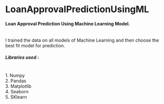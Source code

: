 # LoanApprovalPredictionUsingML
<h4>Loan Approval Prediction Using Machine Learning Model.</h4> <br>
I trained the data on all models of Machine Learning and then choose the best fit model for prediction.
<br>
<h5>Libraries used :</h5><br>
1. Numpy <br>
2. Pandas  <br>
3. Matplotlib <br>
4. Seaborn <br>
5. SKlearn

